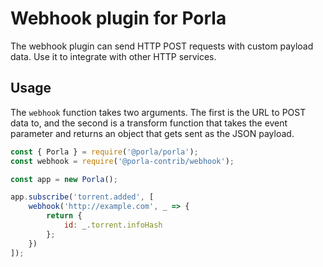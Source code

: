 # Webhook plugin for Porla

The webhook plugin can send HTTP POST requests with custom payload data. Use it
to integrate with other HTTP services.

## Usage

The `webhook` function takes two arguments. The first is the URL to POST data
to, and the second is a transform function that takes the event parameter and
returns an object that gets sent as the JSON payload.

```js
const { Porla } = require('@porla/porla');
const webhook = require('@porla-contrib/webhook');

const app = new Porla();

app.subscribe('torrent.added', [
    webhook('http://example.com', _ => {
        return {
            id: _.torrent.infoHash
        };
    })
]);
```
